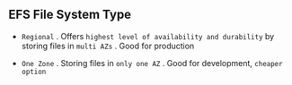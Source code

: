 ## EFS File System Type

- `Regional`
  . Offers `highest level of availability and durability` by storing files in `multi AZs`
  . Good for production

- `One Zone`
  . Storing files in `only one AZ`
  . Good for development, `cheaper option`
